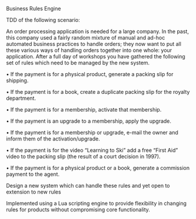 Business Rules Engine

TDD of the following scenario:

An order processing application is needed for a large company. In the past, this company used a fairly
random mixture of manual and ad-hoc automated business practices to handle orders; they now want to put all these
various ways of handling orders together into one whole: your application. After a full day of workshops you have
gathered the following set of rules which need to be managed by the new system.

• If the payment is for a physical product, generate a packing slip for shipping.

• If the payment is for a book, create a duplicate packing slip for the royalty department.

• If the payment is for a membership, activate that membership.

• If the payment is an upgrade to a membership, apply the upgrade.

• If the payment is for a membership or upgrade, e-mail the owner and inform them of the activation/upgrade.

• If the payment is for the video “Learning to Ski” add a free “First Aid” video to the packing slip (the result of a court
decision in 1997).

• If the payment is for a physical product or a book, generate a commission payment to the agent.


Design a new system which can handle these rules and yet open to extension to new rules

Implemented using a Lua scripting engine to provide flexibility in changing rules for products without compromising core functionality.
